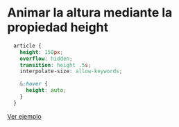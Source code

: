 # Animar la altura mediante la propiedad height

```css
  article {
    height: 150px;
    overflow: hidden;
    transition: height .5s;
    interpolate-size: allow-keywords;

    &:hover {
      height: auto;
    }
  }
```

[Ver ejemplo](https://codepen.io/jmjela/pen/gOVwPXe)